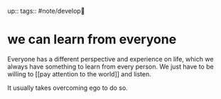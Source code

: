 up:: 
tags:: #note/develop🍃 

# we can learn from everyone



Everyone has a different perspective and experience on life, which we always have something to learn from every person. We just have to be willing to [[pay attention to the world]] and listen.

It usually takes overcoming ego to do so.
